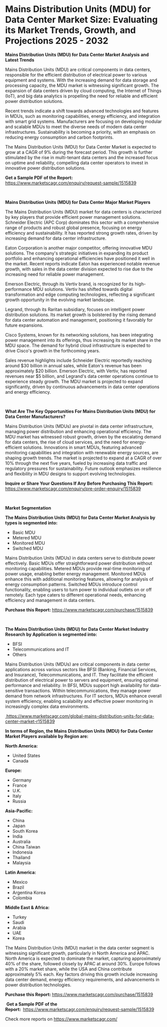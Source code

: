 <p><h1>Mains Distribution Units (MDU) for Data Center Market Size: Evaluating its Market Trends, Growth, and Projections 2025 - 2032</h1></p><p><strong>Mains Distribution Units (MDU) for Data Center Market Analysis and Latest Trends</strong></p>
<p><p>Mains Distribution Units (MDU) are critical components in data centers, responsible for the efficient distribution of electrical power to various equipment and systems. With the increasing demand for data storage and processing capacity, the MDU market is witnessing significant growth. The expansion of data centers driven by cloud computing, the Internet of Things (IoT), and big data analytics is propelling the need for reliable and efficient power distribution solutions.</p><p>Recent trends indicate a shift towards advanced technologies and features in MDUs, such as monitoring capabilities, energy efficiency, and integration with smart grid systems. Manufacturers are focusing on developing modular and scalable MDUs to meet the diverse needs of modern data center infrastructures. Sustainability is becoming a priority, with an emphasis on reducing energy consumption and carbon footprints.</p><p>The Mains Distribution Units (MDU) for Data Center Market is expected to grow at a CAGR of 9% during the forecast period. This growth is further stimulated by the rise in multi-tenant data centers and the increased focus on uptime and reliability, compelling data center operators to invest in innovative power distribution solutions.</p></p>
<p><strong>Get a Sample PDF of the Report:&nbsp;</strong> <a href="https://www.marketscagr.com/enquiry/request-sample/1515839?utm_campaign=2476&utm_medium=2&utm_source=Github&utm_content=ia&utm_term=02032025&utm_id=mains-distribution-units-mdu-for-data-center">https://www.marketscagr.com/enquiry/request-sample/1515839</a></p>
<p>&nbsp;</p>
<p><strong>Mains Distribution Units (MDU) for Data Center Major Market Players</strong></p>
<p><p>The Mains Distribution Units (MDU) market for data centers is characterized by key players that provide efficient power management solutions. Schneider Electric (APC Corp) dominates this sector with a comprehensive range of products and robust global presence, focusing on energy efficiency and sustainability. It has reported strong growth rates, driven by increasing demand for data center infrastructure.</p><p>Eaton Corporation is another major competitor, offering innovative MDU solutions. The company's strategic initiatives in expanding its product portfolio and enhancing operational efficiencies have positioned it well in the market. Recent reports indicate Eaton has experienced notable revenue growth, with sales in the data center division expected to rise due to the increasing need for reliable power management.</p><p>Emerson Electric, through its Vertiv brand, is recognized for its high-performance MDU solutions. Vertiv has shifted towards digital transformation and edge computing technologies, reflecting a significant growth opportunity in the evolving market landscape.</p><p>Legrand, through its Raritan subsidiary, focuses on intelligent power distribution solutions. Its market growth is bolstered by the rising demand for data center automation and management, positioning it favorably for future expansions.</p><p>Cisco Systems, known for its networking solutions, has been integrating power management into its offerings, thus increasing its market share in the MDU space. The demand for hybrid cloud infrastructure is expected to drive Cisco's growth in the forthcoming years.</p><p>Sales revenue highlights include Schneider Electric reportedly reaching around $30 billion in annual sales, while Eaton's revenue has been approximately $20 billion. Emerson Electric, with Vertiv, has reported revenues near $5 billion, and Legrand's data center operations continue to experience steady growth. The MDU market is projected to expand significantly, driven by continuous advancements in data center operations and energy efficiency.</p></p>
<p>&nbsp;</p>
<p><strong>What Are The Key Opportunities For Mains Distribution Units (MDU) for Data Center Manufacturers?</strong></p>
<p><p>Mains Distribution Units (MDUs) are pivotal in data center infrastructure, managing power distribution and enhancing operational efficiency. The MDU market has witnessed robust growth, driven by the escalating demand for data centers, the rise of cloud services, and the need for energy-efficient solutions. Innovations in smart MDUs, featuring advanced monitoring capabilities and integration with renewable energy sources, are shaping growth trends. The market is projected to expand at a CAGR of over 10% through the next five years, fueled by increasing data traffic and regulatory pressures for sustainability. Future outlook emphasizes resilience and flexibility in MDU designs to support evolving technologies.</p></p>
<p><strong>Inquire or Share Your Questions If Any Before Purchasing This Report:</strong> <a href="https://www.marketscagr.com/enquiry/pre-order-enquiry/1515839?utm_campaign=2476&utm_medium=2&utm_source=Github&utm_content=ia&utm_term=02032025&utm_id=mains-distribution-units-mdu-for-data-center">https://www.marketscagr.com/enquiry/pre-order-enquiry/1515839</a></p>
<p>&nbsp;</p>
<p><strong>Market Segmentation</strong></p>
<p><strong>The Mains Distribution Units (MDU) for Data Center Market Analysis by types is segmented into:</strong></p>
<p><ul><li>Basic MDU</li><li>Metered MDU</li><li>Monitored MDU</li><li>Switched MDU</li></ul></p>
<p><p>Mains Distribution Units (MDUs) in data centers serve to distribute power effectively. Basic MDUs offer straightforward power distribution without monitoring capabilities. Metered MDUs provide real-time monitoring of power usage, enabling better energy management. Monitored MDUs enhance this with additional monitoring features, allowing for analysis of energy consumption patterns. Switched MDUs introduce control functionality, enabling users to turn power to individual outlets on or off remotely. Each type caters to different operational needs, enhancing efficiency and management in data centers.</p></p>
<p><strong>Purchase this Report:&nbsp;</strong><a href="https://www.marketscagr.com/purchase/1515839?utm_campaign=2476&utm_medium=2&utm_source=Github&utm_content=ia&utm_term=02032025&utm_id=mains-distribution-units-mdu-for-data-center">https://www.marketscagr.com/purchase/1515839</a></p>
<p>&nbsp;</p>
<p><strong>The Mains Distribution Units (MDU) for Data Center Market Industry Research by Application is segmented into:</strong></p>
<p><ul><li>BFSI</li><li>Telecommunications and IT</li><li>Others</li></ul></p>
<p><p>Mains Distribution Units (MDUs) are critical components in data center applications across various sectors like BFSI (Banking, Financial Services, and Insurance), Telecommunications, and IT. They facilitate the efficient distribution of electrical power to servers and equipment, ensuring optimal performance and reliability. In BFSI, MDUs support high availability for data-sensitive transactions. Within telecommunications, they manage power demand from network infrastructures. For IT sectors, MDUs enhance overall system efficiency, enabling scalability and effective power monitoring in increasingly complex data environments.</p></p>
<p><a href="https://www.marketscagr.com/global-mains-distribution-units-for-data-center-market-r1515839?utm_campaign=2476&utm_medium=2&utm_source=Github&utm_content=ia&utm_term=02032025&utm_id=mains-distribution-units-mdu-for-data-center">&nbsp;https://www.marketscagr.com/global-mains-distribution-units-for-data-center-market-r1515839</a></p>
<p><strong>In terms of Region, the Mains Distribution Units (MDU) for Data Center Market Players available by Region are:</strong></p>
<p>
    <p> <strong> North America: </strong>
        <ul>
            <li>United States</li>
            <li>Canada</li>
        </ul>
        </p> 
    <p> <strong> Europe: </strong>
        <ul>
            <li>Germany</li>
            <li>France</li>
            <li>U.K.</li>
            <li>Italy</li>
            <li>Russia</li>
        </ul>
        </p> 
    <p> <strong> Asia-Pacific: </strong>
        <ul>
            <li>China</li>
            <li>Japan</li>
            <li>South Korea</li>
            <li>India</li>
            <li>Australia</li>
            <li>China Taiwan</li>
            <li>Indonesia</li>
            <li>Thailand</li>
            <li>Malaysia</li>
        </ul>
        </p> 
    <p> <strong> Latin America: </strong>
        <ul>
            <li>Mexico</li>
            <li>Brazil</li>
            <li>Argentina Korea</li>
            <li>Colombia</li>
        </ul>
        </p> 
    <p> <strong> Middle East & Africa: </strong>
        <ul>
            <li>Turkey</li>
            <li>Saudi</li>
            <li>Arabia</li>
            <li>UAE</li>
            <li>Korea</li>
        </ul>
    </p>
    </p>
<p><p>The Mains Distribution Units (MDU) market in the data center segment is witnessing significant growth, particularly in North America and APAC. North America is expected to dominate the market, capturing approximately 40% of the share, followed closely by APAC at around 30%. Europe follows with a 20% market share, while the USA and China contribute approximately 5% each. Key factors driving this growth include increasing data center demand, energy efficiency requirements, and advancements in power distribution technologies.</p></p>
<p><strong>Purchase this Report: </strong><a href="https://www.marketscagr.com/purchase/1515839?utm_campaign=2476&utm_medium=2&utm_source=Github&utm_content=ia&utm_term=02032025&utm_id=mains-distribution-units-mdu-for-data-center">https://www.marketscagr.com/purchase/1515839</a></p>
<p>&nbsp;<strong>Get a Sample PDF of the Report:&nbsp;&nbsp;</strong><a href="https://www.marketscagr.com/enquiry/request-sample/1515839?utm_campaign=2476&utm_medium=2&utm_source=Github&utm_content=ia&utm_term=02032025&utm_id=mains-distribution-units-mdu-for-data-center">https://www.marketscagr.com/enquiry/request-sample/1515839</a></p>
<p><strong></strong></p>
<p>Check more reports on <a href="https://www.marketscagr.com/?utm_campaign=2476&utm_medium=2&utm_source=Github&utm_content=ia&utm_term=02032025&utm_id=mains-distribution-units-mdu-for-data-center">https://www.marketscagr.com/</a></p>